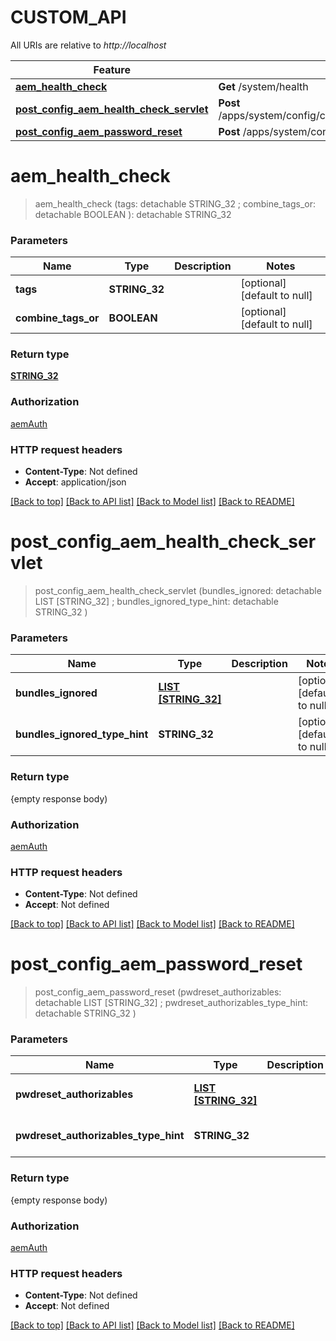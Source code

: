 # CUSTOM_API

All URIs are relative to *http://localhost*

Feature | HTTP request | Description
------------- | ------------- | -------------
[**aem_health_check**](CUSTOM_API.md#aem_health_check) | **Get** /system/health | 
[**post_config_aem_health_check_servlet**](CUSTOM_API.md#post_config_aem_health_check_servlet) | **Post** /apps/system/config/com.shinesolutions.healthcheck.hc.impl.ActiveBundleHealthCheck | 
[**post_config_aem_password_reset**](CUSTOM_API.md#post_config_aem_password_reset) | **Post** /apps/system/config/com.shinesolutions.aem.passwordreset.Activator | 


# **aem_health_check**
> aem_health_check (tags:  detachable STRING_32 ; combine_tags_or:  detachable BOOLEAN ): detachable STRING_32
	




### Parameters

Name | Type | Description  | Notes
------------- | ------------- | ------------- | -------------
 **tags** | **STRING_32**|  | [optional] [default to null]
 **combine_tags_or** | **BOOLEAN**|  | [optional] [default to null]

### Return type

[**STRING_32**](STRING_32.md)

### Authorization

[aemAuth](../README.md#aemAuth)

### HTTP request headers

 - **Content-Type**: Not defined
 - **Accept**: application/json

[[Back to top]](#) [[Back to API list]](../README.md#documentation-for-api-endpoints) [[Back to Model list]](../README.md#documentation-for-models) [[Back to README]](../README.md)

# **post_config_aem_health_check_servlet**
> post_config_aem_health_check_servlet (bundles_ignored:  detachable LIST [STRING_32] ; bundles_ignored_type_hint:  detachable STRING_32 )
	




### Parameters

Name | Type | Description  | Notes
------------- | ------------- | ------------- | -------------
 **bundles_ignored** | [**LIST [STRING_32]**](STRING_32.md)|  | [optional] [default to null]
 **bundles_ignored_type_hint** | **STRING_32**|  | [optional] [default to null]

### Return type

{empty response body)

### Authorization

[aemAuth](../README.md#aemAuth)

### HTTP request headers

 - **Content-Type**: Not defined
 - **Accept**: Not defined

[[Back to top]](#) [[Back to API list]](../README.md#documentation-for-api-endpoints) [[Back to Model list]](../README.md#documentation-for-models) [[Back to README]](../README.md)

# **post_config_aem_password_reset**
> post_config_aem_password_reset (pwdreset_authorizables:  detachable LIST [STRING_32] ; pwdreset_authorizables_type_hint:  detachable STRING_32 )
	




### Parameters

Name | Type | Description  | Notes
------------- | ------------- | ------------- | -------------
 **pwdreset_authorizables** | [**LIST [STRING_32]**](STRING_32.md)|  | [optional] [default to null]
 **pwdreset_authorizables_type_hint** | **STRING_32**|  | [optional] [default to null]

### Return type

{empty response body)

### Authorization

[aemAuth](../README.md#aemAuth)

### HTTP request headers

 - **Content-Type**: Not defined
 - **Accept**: Not defined

[[Back to top]](#) [[Back to API list]](../README.md#documentation-for-api-endpoints) [[Back to Model list]](../README.md#documentation-for-models) [[Back to README]](../README.md)

